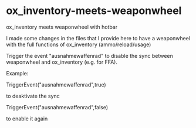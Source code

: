 # ox_inventory-meets-weaponwheel
ox_inventory meets weaponwheel with hotbar

I made some changes in the files that I provide here to have a weaponwheel with the full functions of ox_inventory (ammo/reload/usage)

Trigger the event "ausnahmewaffenrad" to disable the sync between weaponwheel and ox_inventory (e.g. for FFA).

Example:

TriggerEvent("ausnahmewaffenrad",true)

to deaktivate the sync

TriggerEvent("ausnahmewaffenrad",false)

to enable it again
